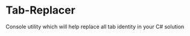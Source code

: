 Tab-Replacer
============

Console utility which will help replace all tab identity in your C# solution
